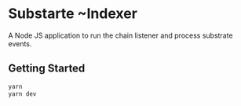 # Substarte ~Indexer

A Node JS application to run the chain listener and process substrate events.

## Getting Started

```sh
yarn
yarn dev
```
